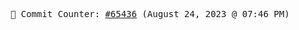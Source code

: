 <p align="center">
    <samp>
        📮 Commit Counter: <a href="https://github.com/Javascript-void0/Javascript-void0/commits/main">#65436</a> (August 24, 2023 @ 07:46 PM)
    </samp>
</p>